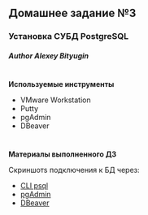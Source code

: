 ## Домашнее задание №3
### Установка СУБД PostgreSQL
##### Author **Alexey Bityugin**
#
**Используемые инструменты**
- VMware Workstation 
- Putty
- pgAdmin 
- DBeaver
#
**Материалы выполненного ДЗ**

Скриншотs подключения к БД через:
- [CLI psql](https://github.com/bitman4/DB/tree/master/HW3/psql_layout.png)
- [pgAdmin](https://github.com/bitman4/DB/tree/master/HW3/pgAdmin_scr.png)
- [DBeaver](https://github.com/bitman4/DB/tree/master/HW3/DBeaver_scr.png)